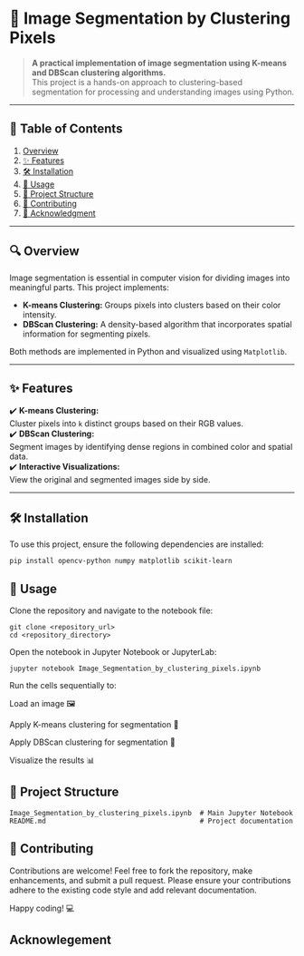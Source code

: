 # 🎨 Image Segmentation by Clustering Pixels

> **A practical implementation of image segmentation using K-means and DBScan clustering algorithms.**  
This project is a hands-on approach to clustering-based segmentation for processing and understanding images using Python.

---

## 📖 Table of Contents
1. [Overview](#overview)
2. [✨ Features](#features)
3. [🛠️ Installation](#installation)
4. [🚀 Usage](#usage)
5. [📂 Project Structure](#project-structure)
6. [🤝 Contributing](#contributing)
7. [📜 Acknowledgment](#Acknowlegement)

---

## 🔍 Overview
Image segmentation is essential in computer vision for dividing images into meaningful parts. This project implements:
- **K-means Clustering:** Groups pixels into clusters based on their color intensity.
- **DBScan Clustering:** A density-based algorithm that incorporates spatial information for segmenting pixels.

Both methods are implemented in Python and visualized using `Matplotlib`.

---

## ✨ Features
✔️ **K-means Clustering:**  
Cluster pixels into `k` distinct groups based on their RGB values.  
✔️ **DBScan Clustering:**  
Segment images by identifying dense regions in combined color and spatial data.  
✔️ **Interactive Visualizations:**  
View the original and segmented images side by side.

---

## 🛠️ Installation
To use this project, ensure the following dependencies are installed:

```
pip install opencv-python numpy matplotlib scikit-learn
```


## 🚀 Usage
Clone the repository and navigate to the notebook file:

```
git clone <repository_url>
cd <repository_directory>
```
Open the notebook in Jupyter Notebook or JupyterLab:

```
jupyter notebook Image_Segmentation_by_clustering_pixels.ipynb
```
Run the cells sequentially to:

Load an image 🖼️

Apply K-means clustering for segmentation 🎨

Apply DBScan clustering for segmentation 🧩

Visualize the results 📊

## 📁 Project Structure

```
Image_Segmentation_by_clustering_pixels.ipynb  # Main Jupyter Notebook
README.md                                      # Project documentation
```
## 🤝 Contributing
Contributions are welcome! Feel free to fork the repository, make enhancements, and submit a pull request. Please ensure your contributions adhere to the existing code style and add relevant documentation.

Happy coding! 💻

## Acknowlegement
#### 
